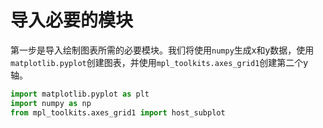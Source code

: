 # 导入必要的模块

第一步是导入绘制图表所需的必要模块。我们将使用`numpy`生成x和y数据，使用`matplotlib.pyplot`创建图表，并使用`mpl_toolkits.axes_grid1`创建第二个y轴。

```python
import matplotlib.pyplot as plt
import numpy as np
from mpl_toolkits.axes_grid1 import host_subplot
```
